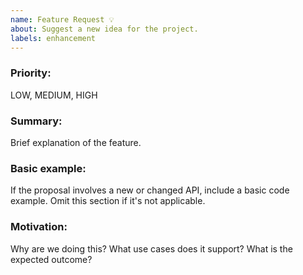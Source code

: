 ```yaml
---
name: Feature Request 💡
about: Suggest a new idea for the project.
labels: enhancement
---
```

### Priority:
LOW, MEDIUM, HIGH

### Summary:
Brief explanation of the feature.

### Basic example:
If the proposal involves a new or changed API, include a basic code example. Omit this section if it's not applicable.

### Motivation:
Why are we doing this? What use cases does it support? What is the expected outcome?
